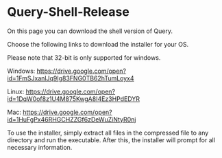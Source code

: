 # Query-Shell-Release

On this page you can download the shell version of Query. 

Choose the following links to download the installer for your OS.

Please note that 32-bit is only supported for windows.

Windows: https://drive.google.com/open?id=1FmSJxanlJq9Ig83FNG0TB62hTumLoyx4

Linux: https://drive.google.com/open?id=1DqW0of8z1U4M875KwgA8I4Ez3HPdEDYR

Mac: https://drive.google.com/open?id=1HuFgPx46RHGCHZZGf6zDeWuZiNtyR0nj

To use the installer, simply extract all files in the compressed file to any directory and run the executable. After this, the installer will prompt for all necessary information.

